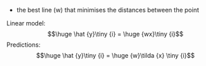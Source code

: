 - the best line (w) that minimises the distances between the point

Linear model:
$$\huge \hat {y}\tiny {i} = \huge {wx}\tiny {i}$$
Predictions:
$$\huge \hat {y}\tiny {i} = \huge {w}\tilda {x} \tiny {i}$$